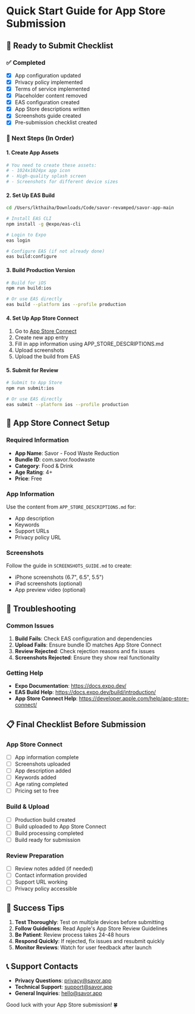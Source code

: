 # Quick Start Guide for App Store Submission

## 🚀 Ready to Submit Checklist

### ✅ Completed
- [x] App configuration updated
- [x] Privacy policy implemented
- [x] Terms of service implemented
- [x] Placeholder content removed
- [x] EAS configuration created
- [x] App Store descriptions written
- [x] Screenshots guide created
- [x] Pre-submission checklist created

### 🔄 Next Steps (In Order)

#### 1. Create App Assets
```bash
# You need to create these assets:
# - 1024x1024px app icon
# - High-quality splash screen
# - Screenshots for different device sizes
```

#### 2. Set Up EAS Build
```bash
cd /Users/lkthaiha/Downloads/Code/savor-revamped/savor-app-main

# Install EAS CLI
npm install -g @expo/eas-cli

# Login to Expo
eas login

# Configure EAS (if not already done)
eas build:configure
```

#### 3. Build Production Version
```bash
# Build for iOS
npm run build:ios

# Or use EAS directly
eas build --platform ios --profile production
```

#### 4. Set Up App Store Connect
1. Go to [App Store Connect](https://appstoreconnect.apple.com)
2. Create new app entry
3. Fill in app information using APP_STORE_DESCRIPTIONS.md
4. Upload screenshots
5. Upload the build from EAS

#### 5. Submit for Review
```bash
# Submit to App Store
npm run submit:ios

# Or use EAS directly
eas submit --platform ios --profile production
```

## 📱 App Store Connect Setup

### Required Information
- **App Name**: Savor - Food Waste Reduction
- **Bundle ID**: com.savor.foodwaste
- **Category**: Food & Drink
- **Age Rating**: 4+
- **Price**: Free

### App Information
Use the content from `APP_STORE_DESCRIPTIONS.md` for:
- App description
- Keywords
- Support URLs
- Privacy policy URL

### Screenshots
Follow the guide in `SCREENSHOTS_GUIDE.md` to create:
- iPhone screenshots (6.7", 6.5", 5.5")
- iPad screenshots (optional)
- App preview video (optional)

## 🔧 Troubleshooting

### Common Issues
1. **Build Fails**: Check EAS configuration and dependencies
2. **Upload Fails**: Ensure bundle ID matches App Store Connect
3. **Review Rejected**: Check rejection reasons and fix issues
4. **Screenshots Rejected**: Ensure they show real functionality

### Getting Help
- **Expo Documentation**: https://docs.expo.dev/
- **EAS Build Help**: https://docs.expo.dev/build/introduction/
- **App Store Connect Help**: https://developer.apple.com/help/app-store-connect/

## 📋 Final Checklist Before Submission

### App Store Connect
- [ ] App information complete
- [ ] Screenshots uploaded
- [ ] App description added
- [ ] Keywords added
- [ ] Age rating completed
- [ ] Pricing set to free

### Build & Upload
- [ ] Production build created
- [ ] Build uploaded to App Store Connect
- [ ] Build processing completed
- [ ] Build ready for submission

### Review Preparation
- [ ] Review notes added (if needed)
- [ ] Contact information provided
- [ ] Support URL working
- [ ] Privacy policy accessible

## 🎯 Success Tips

1. **Test Thoroughly**: Test on multiple devices before submitting
2. **Follow Guidelines**: Read Apple's App Store Review Guidelines
3. **Be Patient**: Review process takes 24-48 hours
4. **Respond Quickly**: If rejected, fix issues and resubmit quickly
5. **Monitor Reviews**: Watch for user feedback after launch

## 📞 Support Contacts

- **Privacy Questions**: privacy@savor.app
- **Technical Support**: support@savor.app
- **General Inquiries**: hello@savor.app

Good luck with your App Store submission! 🍀
